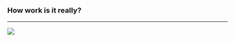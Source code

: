 ### How work is it really?
<hr>
<img src="https://user-images.githubusercontent.com/92531202/151741192-f8b55cc7-0515-4d50-b36d-0e766fa497f8.mp4">
